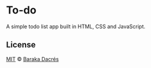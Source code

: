 ﻿# To-do
A simple todo list app built in HTML, CSS and JavaScript.

## License
[MIT](LICENSE.md) © [Baraka Dacrés](https://instagram.com/barakadvcres)
